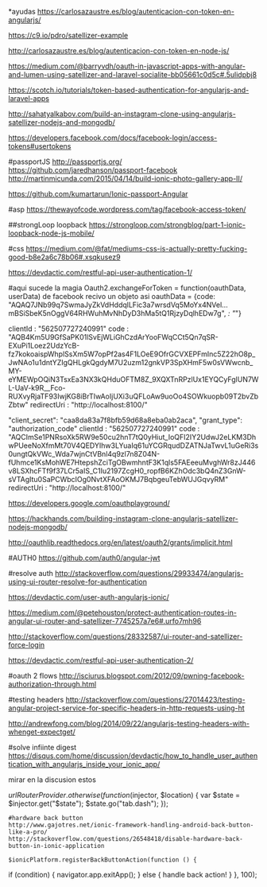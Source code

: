 *ayudas 
https://carlosazaustre.es/blog/autenticacion-con-token-en-angularjs/

https://c9.io/pdro/satellizer-example

http://carlosazaustre.es/blog/autenticacion-con-token-en-node-js/

https://medium.com/@barryvdh/oauth-in-javascript-apps-with-angular-and-lumen-using-satellizer-and-laravel-socialite-bb05661c0d5c#.5ulidpbj8

https://scotch.io/tutorials/token-based-authentication-for-angularjs-and-laravel-apps

http://sahatyalkabov.com/build-an-instagram-clone-using-angularjs-satellizer-nodejs-and-mongodb/


https://developers.facebook.com/docs/facebook-login/access-tokens#usertokens

#passportJS
http://passportjs.org/
https://github.com/jaredhanson/passport-facebook
http://martinmicunda.com/2015/04/14/build-ionic-photo-gallery-app-II/

https://github.com/kumartarun/Ionic-passport-Angular

#asp
https://thewayofcode.wordpress.com/tag/facebook-access-token/


##strongLoop loopback
https://strongloop.com/strongblog/part-1-ionic-loopback-node-js-mobile/

#css
https://medium.com/@fat/mediums-css-is-actually-pretty-fucking-good-b8e2a6c78b06#.xsqkusez9

https://devdactic.com/restful-api-user-authentication-1/


#aqui sucede la magia
 Oauth2.exchangeForToken = function(oauthData, userData) 
 de facebook recivo un objeto asi
 oauthData =  {code: "AQAQ7JNb99q7SwmaJyZkVdHddqlLFic3a7wrsdVq5MoYx4NVel…mBSiSbeK5nOggV64RHWuhMvNhDyD3hMa5tQ1RjzyDqlhEDw7g", _: "_"}

 clientId
:
"562507727240991"
code
:
"AQB4Km5U9GfSaPK01lSvEjWLiGhCzdArYooFWqCCt5Qn7qSR-EXuPi1Loez2UdzYcB-fz7kokoaispWhplSsXm5W7opPf2as4F1LOeE9OfrGCVXEPFmInc5Z22hO8p_JwNAo1u1dntYZIgQHLgkQgdyM7U2uzm12gnkVP3SpXHmF5w0sVWwcnb_MY-eYMEWpOQiN3TsxEa3NX3kQHduOFTM8Z_9XQXTnRPzlUx1EYQCyFglUN7WL-UaV-k9R__Fco-RUXvyRjaTF93IwjKG8iBrTIwAoIjUXi3uQFLoAw9uoOo4SOWkuopb09T2bvZbZbtw"
redirectUri
:
"http://localhost:8100/"


 "client_secret": "caa8da83a7f8bfb59d68a8eba0ab2aca",
    "grant_type": "authorization_code"
    clientId
:
"562507727240991"
code
:
"AQCImSe1PNRsoXk5RW9e50cu2hnT7tQ0yHiut_IoQFI2IY2UdwJ2eLKM3DhwPUeeNoXfmMt70V4QEDYIhw3LYuaIq61uYCGRqudDZATNJaTwvL1uGeRi3s0ungtQkVWc_Wda7wjnCtVBnl4q9zl7n8Z04N-fUhmce1KsMohWE7HtepshZciTgOBwmhntF3K1qls5FAEeeuMvghWr8zJ446v8LSXhcFTf9f37LCr5aIS_C1Iu2197ZcgH0_ropfB6KZhOdc3bQ4nZ3GnW-sVTAgItu0SaPCWbcIOg0NvtXFAoOKMJ7BqbgeuTebWUJGqvyRM"
redirectUri
:
"http://localhost:8100/"

https://developers.google.com/oauthplayground/



https://hackhands.com/building-instagram-clone-angularjs-satellizer-nodejs-mongodb/

http://oauthlib.readthedocs.org/en/latest/oauth2/grants/implicit.html

#AUTH0
https://github.com/auth0/angular-jwt

#resolve auth
http://stackoverflow.com/questions/29933474/angularjs-using-ui-router-resolve-for-authentication

https://devdactic.com/user-auth-angularjs-ionic/

https://medium.com/@petehouston/protect-authentication-routes-in-angular-ui-router-and-satellizer-7745257a7e6#.urfo7mh96


http://stackoverflow.com/questions/28332587/ui-router-and-satellizer-force-login


https://devdactic.com/restful-api-user-authentication-2/



#oauth 2 flows
http://isciurus.blogspot.com/2012/09/pwning-facebook-authorization-through.html

#testing headers
http://stackoverflow.com/questions/27014423/testing-angular-project-service-for-specific-headers-in-http-requests-using-ht

http://andrewfong.com/blog/2014/09/22/angularjs-testing-headers-with-whenget-expectget/



#solve infiinte digest 
https://disqus.com/home/discussion/devdactic/how_to_handle_user_authentication_with_angularjs_inside_your_ionic_app/

mirar en la discusion estos 

  $urlRouterProvider.otherwise(function($injector, $location) {
        var $state = $injector.get("$state");
        $state.go("tab.dash");
    });




    #hardware back button
    http://www.gajotres.net/ionic-framework-handling-android-back-button-like-a-pro/
    http://stackoverflow.com/questions/26548418/disable-hardware-back-button-in-ionic-application

    $ionicPlatform.registerBackButtonAction(function () {
  if (condition) {
    navigator.app.exitApp();
  } else {
    handle back action!
  }
}, 100);